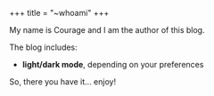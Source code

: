 +++
title = "~whoami"
+++

My name is Courage and I am the author of this blog.

The blog includes:

- **light/dark mode**, depending on your preferences

So, there you have it... enjoy!
